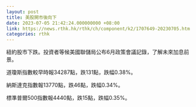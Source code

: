 ```yaml
---
layout: post
title: 美股開市後向下
date: 2023-07-05 21:42:24.000000000 +08:00
link: https://news.rthk.hk/rthk/ch/component/k2/1707649-20230705.htm
categories: rthk
---
```


紐約股市下跌。投資者等候美國聯儲局公布6月政策會議記錄，了解未來加息前景。

道瓊斯指數較早時報34287點，跌131點，跌幅0.38%。

納斯達克指數報13770點，跌46點，跌幅0.34%。

標準普爾500指數報4440點，跌15點，跌幅0.35%。

